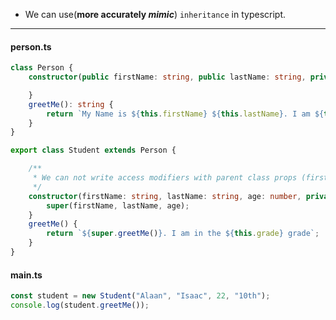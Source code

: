 - We can use(**more accurately _mimic_**) `inheritance` in typescript.

***
#### person.ts
```typescript
class Person {
    constructor(public firstName: string, public lastName: string, private age: number) {

    }
    greetMe(): string {
        return `My Name is ${this.firstName} ${this.lastName}. I am ${this.age} years old`
    }
}

export class Student extends Person {

    /**
     * We can not write access modifiers with parent class props (firstName,lastName,age)
     */
    constructor(firstName: string, lastName: string, age: number, private grade: string) {
        super(firstName, lastName, age);
    }
    greetMe() {
        return `${super.greetMe()}. I am in the ${this.grade} grade`;
    }
}
```
#### main.ts
```typescript
const student = new Student("Alaan", "Isaac", 22, "10th");
console.log(student.greetMe());
```
